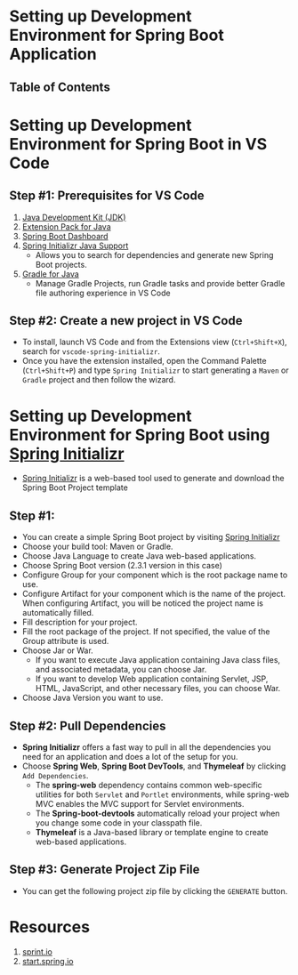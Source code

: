 # Setting up Development Environment for Spring Boot Application

## Table of Contents

# Setting up Development Environment for Spring Boot in VS Code

## Step #1: Prerequisites for VS Code

1. [Java Development Kit (JDK)](https://www.microsoft.com/openjdk)
2. [Extension Pack for Java](https://marketplace.visualstudio.com/items?itemName=vscjava.vscode-java-pack)
3. [Spring Boot Dashboard](https://marketplace.visualstudio.com/items?itemName=vscjava.vscode-spring-boot-dashboard)
4. [Spring Initializr Java Support](https://marketplace.visualstudio.com/items?itemName=vscjava.vscode-spring-initializr)
   - Allows you to search for dependencies and generate new Spring Boot projects.
5. [Gradle for Java](https://marketplace.visualstudio.com/items?itemName=vscjava.vscode-gradle)
   - Manage Gradle Projects, run Gradle tasks and provide better Gradle file authoring experience in VS Code

## Step #2: Create a new project in VS Code

- To install, launch VS Code and from the Extensions view (`Ctrl+Shift+X`), search for `vscode-spring-initializr`.
- Once you have the extension installed, open the Command Palette (`Ctrl+Shift+P`) and type `Spring Initializr` to start generating a `Maven` or `Gradle` project and then follow the wizard.

# Setting up Development Environment for Spring Boot using [Spring Initializr](https://start.spring.io/)

- [Spring Initializr](https://start.spring.io/) is a web-based tool used to generate and download the Spring Boot Project template

## Step #1:

- You can create a simple Spring Boot project by visiting [Spring Initializr](https://start.spring.io/)
- Choose your build tool: Maven or Gradle.
- Choose Java Language to create Java web-based applications.
- Choose Spring Boot version (2.3.1 version in this case)
- Configure Group for your component which is the root package name to use.
- Configure Artifact for your component which is the name of the project. When configuring Artifact, you will be noticed the project name is automatically filled.
- Fill description for your project.
- Fill the root package of the project. If not specified, the value of the Group attribute is used.
- Choose Jar or War.
  - If you want to execute Java application containing Java class files, and associated metadata, you can choose Jar.
  - If you want to develop Web application containing Servlet, JSP, HTML, JavaScript, and other necessary files, you can choose War.
- Choose Java Version you want to use.

## Step #2: Pull Dependencies

- **Spring Initializr** offers a fast way to pull in all the dependencies you need for an application and does a lot of the setup for you.
- Choose **Spring Web**, **Spring Boot DevTools**, and **Thymeleaf** by clicking `Add Dependencies`.
  - The **spring-web** dependency contains common web-specific utilities for both `Servlet` and `Portlet` environments, while spring-web MVC enables the MVC support for Servlet environments.
  - The **Spring-boot-devtools** automatically reload your project when you change some code in your classpath file.
  - **Thymeleaf** is a Java-based library or template engine to create web-based applications.

## Step #3: Generate Project Zip File

- You can get the following project zip file by clicking the `GENERATE` button.

# Resources

1. [sprint.io](https://spring.io/)
2. [start.spring.io](https://start.spring.io/)
